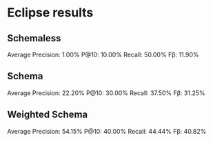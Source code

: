 # Eclipse results

## Schemaless

Average Precision: 1.00%
P@10: 10.00%
Recall: 50.00%
Fβ: 11.90%

## Schema

Average Precision: 22.20%
P@10: 30.00%
Recall: 37.50%
Fβ: 31.25%

## Weighted Schema

Average Precision: 54.15%
P@10: 40.00%
Recall: 44.44%
Fβ: 40.82%
